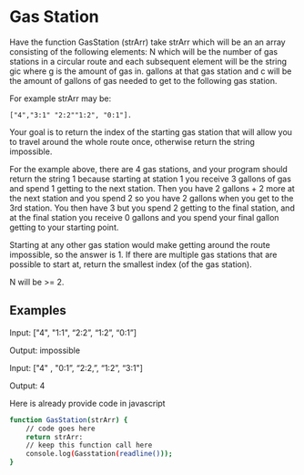 # Gas Station

Have the function GasStation (strArr) take strArr which will be an an array consisting of the following elements: N which will be the number of gas stations in a circular route and each subsequent element will be the string gic where g is the amount of gas in. gallons at that gas station and c will be the amount of gallons of gas needed to get to the following gas station.

For example strArr may be:
 
```
["4","3:1" "2:2""1:2", "0:1"].
```

Your goal is to return the index of the starting gas station that will allow you to travel around the whole route once, otherwise return the string impossible.

For the example above, there are 4 gas stations, and your program should return the string 1 because starting at station 1 you receive 3 gallons of gas and spend 1 getting to the next station. Then you have 2 gallons + 2 more at the next station and you spend 2 so you have 2 gallons when you get to the 3rd station. You then have 3 but you spend 2 getting to the final station, and at the final station you receive 0 gallons and you spend your final gallon getting to your starting point.

Starting at any other gas station would make getting around the route impossible, so the answer is 1. If there are multiple gas stations that are possible to start at, return the smallest index (of the gas station). 

N will be >= 2.

## Examples

Input: ["4", "1:1", “2:2”, “1:2”, “0:1”]

Output: impossible

Input: ["4" , "0:1”, “2:2,”, “1:2”, “3:1"]

Output: 4

Here is already provide code in javascript

```bash 
function GasStation(strArr) {
    // code goes here
    return strArr:
    // keep this function call here
    console.log(Gasstation(readline()));
}
```